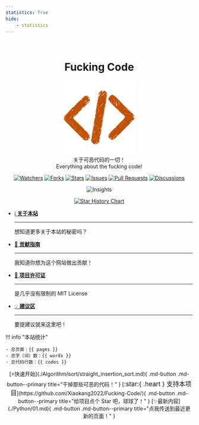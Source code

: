 ```yaml
---
statistics: True
hide:
    - statistics
---
```


<br/>

<h1 align="center">Fucking Code</h1>

<p align="center">
<img src="logo.png" alt="logo" />
<br/>
关于可恶代码的一切！
<br/>
Everything about the fucking code!
</p>

<p align="center">
<a href="https://github.com/Xiaokang2022/Fucking-Code/watchers"><img alt="Watchers" src="https://img.shields.io/github/watchers/Xiaokang2022/Fucking-Code?label=Watchers&logo=github&style=flat" title="Watchers" /></a>
<a href="https://github.com/Xiaokang2022/Fucking-Code/forks"><img alt="Forks" src="https://img.shields.io/github/forks/Xiaokang2022/Fucking-Code?label=Forks&logo=github&style=flat" title="Forks" /></a>
<a href="https://github.com/Xiaokang2022/Fucking-Code/stargazers"><img alt="Stars" src="https://img.shields.io/github/stars/Xiaokang2022/Fucking-Code?label=Stars&color=gold&logo=github&style=flat" title="Stars" /></a>
<a href="https://github.com/Xiaokang2022/Fucking-Code/issues"><img alt="Issues" src="https://img.shields.io/github/issues/Xiaokang2022/Fucking-Code?label=Issues&logo=github" title="Issues" /></a>
<a href="https://github.com/Xiaokang2022/Fucking-Code/pulls"><img alt="Pull Requests" src="https://img.shields.io/github/issues-pr/Xiaokang2022/Fucking-Code?label=Pull%20Requests&logo=github" title="Pull Requests" /></a>
<a href="https://github.com/Xiaokang2022/Fucking-Code/discussions"><img alt="Discussions" src="https://img.shields.io/github/discussions/Xiaokang2022/Fucking-Code?label=Discussions&logo=github" title="Discussions" /></a>
</p>

<p align="center"><img alt="Insights" src="https://repobeats.axiom.co/api/embed/4c2ebccfc8795aa2976c7839d2bdaf9484695c34.svg" /></p>

<p align="center">
    <a href="https://star-history.com/#Xiaokang2022/Fucking-Code&Date">
        <picture>
            <source media="(prefers-color-scheme: dark)" srcset="https://api.star-history.com/svg?repos=Xiaokang2022/Fucking-Code&type=Date&theme=dark" />
            <source media="(prefers-color-scheme: light)" srcset="https://api.star-history.com/svg?repos=Xiaokang2022/Fucking-Code&type=Date" />
            <img alt="Star History Chart" src="https://api.star-history.com/svg?repos=Xiaokang2022/Fucking-Code&type=Date" />
        </picture>
    </a>
</p>

<div class="grid cards" markdown>

-   [ℹ️ **关于本站**](./About.md)

    ***

    想知道更多关于本站的秘密吗？

-   [📕 **贡献指南**](./Contributing.md)

    ***

    我知道你想为这个网站做出贡献！

-   [📘 **项目许可证**](./LICENSE.md)

    ***

    是几乎没有限制的 MIT License

-   [💡 **建议区**](./Suggest.md)

    ***

    要提建议就来这里吧！

</div>

!!! info "本站统计"

    - 总页面：{{ pages }}
    - 总字（词）数：{{ words }}
    - 总代码行数：{{ codes }}

<div align="center" markdown>
[⚡快速开始](./Algorithm/sort/straight_insertion_sort.md){ .md-button .md-button--primary title="干掉那些可恶的代码！" }
[<big>:star:{ .heart } 支持本项目</big>](https://github.com/Xiaokang2022/Fucking-Code/){ .md-button .md-button--primary title="给项目点个 Star 吧，球球了！" }
[✨最新内容](./Python/01.md){ .md-button .md-button--primary title="点我传送到最近更新的页面！" }
</div>